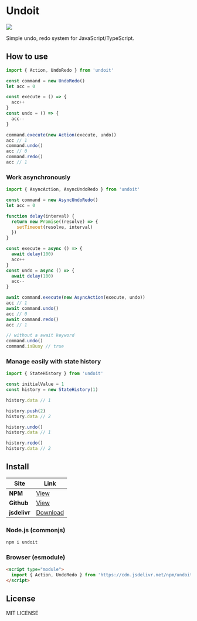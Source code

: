 # Undoit

[![](https://data.jsdelivr.com/v1/package/npm/undoit/badge)](https://www.jsdelivr.com/package/npm/undoit)

Simple undo, redo system for JavaScript/TypeScript.

## How to use

```typescript
import { Action, UndoRedo } from 'undoit'

const command = new UndoRedo()
let acc = 0

const execute = () => {
  acc++
}
const undo = () => {
  acc--
}

command.execute(new Action(execute, undo))
acc // 1
command.undo()
acc // 0
command.redo()
acc // 1
```

### Work asynchronously

```typescript
import { AsyncAction, AsyncUndoRedo } from 'undoit'

const command = new AsyncUndoRedo()
let acc = 0

function delay(interval) {
  return new Promise((resolve) => {
    setTimeout(resolve, interval)
  })
}

const execute = async () => {
  await delay(100)
  acc++
}
const undo = async () => {
  await delay(100)
  acc--
}

await command.execute(new AsyncAction(execute, undo))
acc // 1
await command.undo()
acc // 0
await command.redo()
acc // 1

// without a await keyword
command.undo()
command.isBusy // true
```

### Manage easily with state history

```typescript
import { StateHistory } from 'undoit'

const initialValue = 1
const history = new StateHistory(1)

history.data // 1

history.push(2)
history.data // 2

history.undo()
history.data // 1

history.redo()
history.data // 2
```

## Install

|Site|Link|
|---|---|
|**NPM**|[View](https://www.npmjs.com/package/undoit)|
|**Github**|[View](https://github.com/izure1/undoit)|
|**jsdelivr**|[Download](https://cdn.jsdelivr.net/npm/undoit@1.x.x/dist/esm/index.min.js)|

### Node.js (commonjs)

```bash
npm i undoit
```

### Browser (esmodule)

```html
<script type="module">
  import { Action, UndoRedo } from 'https://cdn.jsdelivr.net/npm/undoit@1.x.x/dist/esm/index.min.js'
</script>
```

## License

MIT LICENSE
